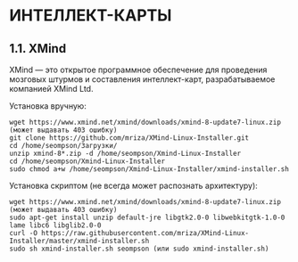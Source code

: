 # ИНТЕЛЛЕКТ-КАРТЫ

## 1.1. XMind

XMind — это открытое программное обеспечение для проведения мозговых штурмов и составления интеллект-карт, разрабатываемое компанией XMind Ltd.

Установка вручную:
```
wget https://www.xmind.net/xmind/downloads/xmind-8-update7-linux.zip (может выдавать 403 ошибку)
git clone https://github.com/mriza/XMind-Linux-Installer.git
cd /home/seompson/Загрузки/
unzip xmind-8*.zip -d /home/seompson/Xmind-Linux-Installer
cd /home/seompson/Xmind-Linux-Installer
sudo chmod a+w /home/seompson/Xmind-Linux-Installer/xmind-installer.sh

```

Установка скриптом (не всегда может распознать архитектуру):
```
wget https://www.xmind.net/xmind/downloads/xmind-8-update7-linux.zip (может выдавать 403 ошибку)
sudo apt-get install unzip default-jre libgtk2.0-0 libwebkitgtk-1.0-0 lame libc6 libglib2.0-0
curl -O https://raw.githubusercontent.com/mriza/XMind-Linux-Installer/master/xmind-installer.sh
sudo sh xmind-installer.sh seompson (или sudo xmind-installer.sh)
```
